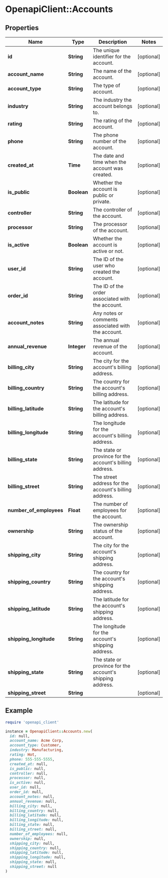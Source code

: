 # OpenapiClient::Accounts

## Properties

| Name | Type | Description | Notes |
| ---- | ---- | ----------- | ----- |
| **id** | **String** | The unique identifier for the account. | [optional] |
| **account_name** | **String** | The name of the account. | [optional] |
| **account_type** | **String** | The type of account. | [optional] |
| **industry** | **String** | The industry the account belongs to. | [optional] |
| **rating** | **String** | The rating of the account. | [optional] |
| **phone** | **String** | The phone number of the account. | [optional] |
| **created_at** | **Time** | The date and time when the account was created. | [optional] |
| **is_public** | **Boolean** | Whether the account is public or private. | [optional] |
| **controller** | **String** | The controller of the account. | [optional] |
| **processor** | **String** | The processor of the account. | [optional] |
| **is_active** | **Boolean** | Whether the account is active or not. | [optional] |
| **user_id** | **String** | The ID of the user who created the account. | [optional] |
| **order_id** | **String** | The ID of the order associated with the account. | [optional] |
| **account_notes** | **String** | Any notes or comments associated with the account. | [optional] |
| **annual_revenue** | **Integer** | The annual revenue of the account. | [optional] |
| **billing_city** | **String** | The city for the account&#39;s billing address. | [optional] |
| **billing_country** | **String** | The country for the account&#39;s billing address. | [optional] |
| **billing_latitude** | **String** | The latitude for the account&#39;s billing address. | [optional] |
| **billing_longitude** | **String** | The longitude for the account&#39;s billing address. | [optional] |
| **billing_state** | **String** | The state or province for the account&#39;s billing address. | [optional] |
| **billing_street** | **String** | The street address for the account&#39;s billing address. | [optional] |
| **number_of_employees** | **Float** | The number of employees for the account. | [optional] |
| **ownership** | **String** | The ownership status of the account. | [optional] |
| **shipping_city** | **String** | The city for the account&#39;s shipping address. | [optional] |
| **shipping_country** | **String** | The country for the account&#39;s shipping address. | [optional] |
| **shipping_latitude** | **String** | The latitude for the account&#39;s shipping address. | [optional] |
| **shipping_longitude** | **String** | The longitude for the account&#39;s shipping address. | [optional] |
| **shipping_state** | **String** | The state or province for the account&#39;s shipping address. | [optional] |
| **shipping_street** | **String** |  | [optional] |

## Example

```ruby
require 'openapi_client'

instance = OpenapiClient::Accounts.new(
  id: null,
  account_name: Acme Corp,
  account_type: Customer,
  industry: Manufacturing,
  rating: Hot,
  phone: 555-555-5555,
  created_at: null,
  is_public: null,
  controller: null,
  processor: null,
  is_active: null,
  user_id: null,
  order_id: null,
  account_notes: null,
  annual_revenue: null,
  billing_city: null,
  billing_country: null,
  billing_latitude: null,
  billing_longitude: null,
  billing_state: null,
  billing_street: null,
  number_of_employees: null,
  ownership: null,
  shipping_city: null,
  shipping_country: null,
  shipping_latitude: null,
  shipping_longitude: null,
  shipping_state: null,
  shipping_street: null
)
```

